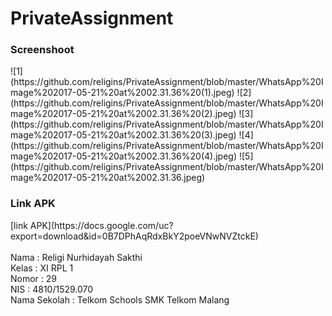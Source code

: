 # PrivateAssignment
<h3>Screenshoot</h3>
![1](https://github.com/religins/PrivateAssignment/blob/master/WhatsApp%20Image%202017-05-21%20at%2002.31.36%20(1).jpeg)
![2](https://github.com/religins/PrivateAssignment/blob/master/WhatsApp%20Image%202017-05-21%20at%2002.31.36%20(2).jpeg)
![3](https://github.com/religins/PrivateAssignment/blob/master/WhatsApp%20Image%202017-05-21%20at%2002.31.36%20(3).jpeg)
![4](https://github.com/religins/PrivateAssignment/blob/master/WhatsApp%20Image%202017-05-21%20at%2002.31.36%20(4).jpeg)
![5](https://github.com/religins/PrivateAssignment/blob/master/WhatsApp%20Image%202017-05-21%20at%2002.31.36.jpeg)
<h3>Link APK</h3>
[link APK](https://docs.google.com/uc?export=download&id=0B7DPhAqRdxBkY2poeVNwNVZtckE)
<br><br>
Nama : Religi Nurhidayah Sakthi <br>
Kelas : XI RPL 1 <br>
Nomor : 29 <br>
NIS : 4810/1529.070 <br> 
Nama Sekolah : Telkom Schools SMK Telkom Malang
